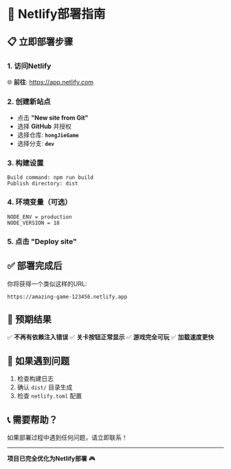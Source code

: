 # 🚀 Netlify部署指南

## 📋 立即部署步骤

### 1. 访问Netlify
🌐 **前往**: https://app.netlify.com

### 2. 创建新站点
- 点击 **"New site from Git"**
- 选择 **GitHub** 并授权
- 选择仓库: **`hongJieGame`**
- 选择分支: **`dev`**

### 3. 构建设置
```
Build command: npm run build
Publish directory: dist
```

### 4. 环境变量（可选）
```
NODE_ENV = production
NODE_VERSION = 18
```

### 5. 点击 "Deploy site"

## ✅ 部署完成后

你将获得一个类似这样的URL:
```
https://amazing-game-123456.netlify.app
```

## 🎯 预期结果

✅ **不再有依赖注入错误**
✅ **关卡按钮正常显示**
✅ **游戏完全可玩**
✅ **加载速度更快**

## 🔧 如果遇到问题

1. 检查构建日志
2. 确认 `dist/` 目录生成
3. 检查 `netlify.toml` 配置

## 📞 需要帮助？

如果部署过程中遇到任何问题，请立即联系！

---
**项目已完全优化为Netlify部署** 🎮